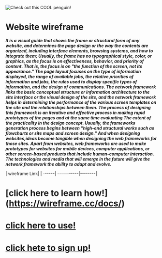 ![Check out this COOL penguin!](https://1.bp.blogspot.com/-PhyV5GH7jkY/XpjvXknqiwI/AAAAAAAAOjg/CUKFev6qC1EJ_MoRCmcptbRcSlVGTmaTgCLcBGAsYHQ/s1600/UX%2Bdesign%2Bcon%2Blicencia%2Bde%2BAdobeStock_265620187.jpg)
# Website wireframe #

***It is a visual guide that shows the frame or structural form of any website, and determines the page design or the way the contents are organized, including interface elements, browsing systems, and how to integrate them; Usually, the frame has no typographical style, color, or graphics, as the focus is on effectiveness, behavior, and priority of content. That is, the focus is on "the function of the screen, not its appearance."
The page layout focuses on the type of information displayed, the range of available jobs, the relative priorities of information and jobs, the rules used to display specific types of information, and the design of communications.
The network framework links the basic conceptual structure or information architecture to the site interface or the visual design of the site, and the network framework helps in determining the performance of the various screen templates on the site and the relationships between them. The process of designing this framework is an iterative and effective process in making rapid prototypes of the pages and at the same time evaluating The extent of the practicality in the design concept. Usually, the frameworks generation process begins between "high-end structural works such as flowcharts or site maps and screen design."
And when designing websites,ideas become tangible when designing the web frameworks for those sites. Apart from websites, web frameworks are used to make prototypes for websites for mobile devices, computer applications, or other screen-based products that include human-computer interaction. The technologies and media that will emerge in the future will give the network framework the ability to adapt and evolve.***
 
  |  wireframe Link|
| ------| -----------|--------|
# [click here to learn how!] (https://wireframe.cc/docs/) # 
# [click here to use!](https://wireframe.cc/) #
# [click hete to sign up!](https://wireframe.cc/pro/register.php?signup-top) #

